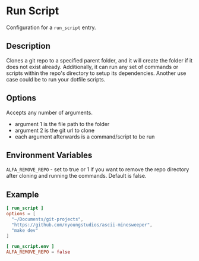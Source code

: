 # Run Script

Configuration for a `run_script` entry.

## Description

Clones a git repo to a specified parent folder, and it will create the folder if it does not exist already. Additionally, it can run any set of commands or scripts within the repo's directory to setup its dependencies. Another use case could be to run your dotfile scripts.

## Options

Accepts any number of arguments.

- argument 1 is the file path to the folder
- argument 2 is the git url to clone
- each argument afterwards is a command/script to be run

## Environment Variables

`ALFA_REMOVE_REPO` - set to true or 1 if you want to remove the repo directory after cloning and running the commands. Default is false.

## Example

```toml
[ run_script ]
options = [
  "~/Documents/git-projects",
  "https://github.com/nyoungstudios/ascii-minesweeper",
  "make dev"
]

[ run_script.env ]
ALFA_REMOVE_REPO = false
```
